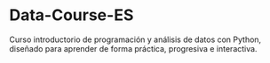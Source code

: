 # Data-Course-ES

Curso introductorio de programación y análisis de datos con Python, diseñado para aprender de forma práctica, progresiva e interactiva.